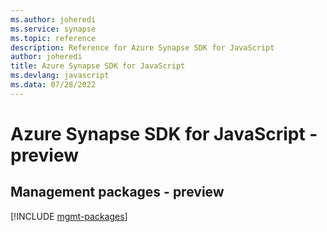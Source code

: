 ```yaml
---
ms.author: joheredi
ms.service: synapse
ms.topic: reference
description: Reference for Azure Synapse SDK for JavaScript
author: joheredi
title: Azure Synapse SDK for JavaScript
ms.devlang: javascript
ms.data: 07/28/2022
---
```

# Azure Synapse SDK for JavaScript - preview

## Management packages - preview
[!INCLUDE [mgmt-packages](synapse-mgmt-index.md)]
